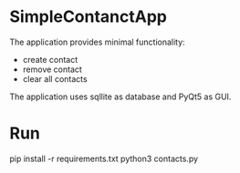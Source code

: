# SimpleContanctApp

The application provides minimal functionality:
- create contact
- remove contact
- clear all contacts

The application uses sqllite as database and PyQt5 as GUI.

# Run
pip install -r requirements.txt
python3 contacts.py 
